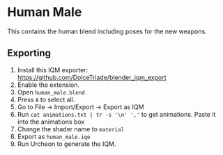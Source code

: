 # Human Male

This contains the human blend including poses for the new weapons.

## Exporting

1. Install this IQM exporter: https://github.com/DolceTriade/blender_iqm_export
2. Enable the extension.
3. Open `human_male.blend`
4. Press `A` to select all.
5. Go to File -> Import/Export -> Export as IQM
6. Run `cat animations.txt | tr -s '\n' ','` to get animations. Paste it into the animations box
7. Change the shader name to `material`
8. Export as `human_male.iqe`
9. Run Urcheon to generate the IQM.

